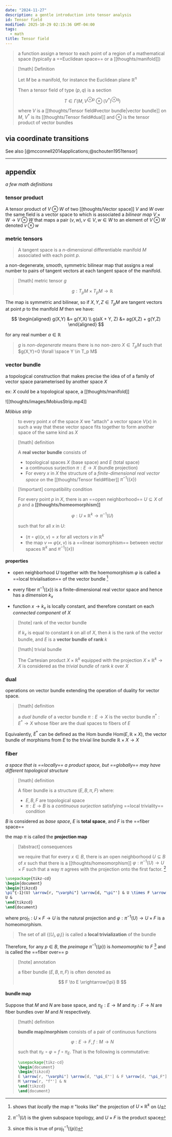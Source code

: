 ```yaml
---
date: "2024-11-27"
description: a gentle introduction into tensor analysis
id: Tensor field
modified: 2025-10-29 02:15:36 GMT-04:00
tags:
  - math
title: Tensor field
---
```


> a function assign a tensor to each point of a region of a mathematical space (typically a ==Euclidean space== or a [[thoughts/manifold]])

> [!math] Definition
>
> Let $M$ be a manifold, for instance the Euclidean plane $\mathbb{R}^n$
>
> Then a tensor field of type $(p, q)$ is a section
>
> $$
> T \in \Gamma(M, V^{\otimes p} \otimes (V^{*})^{\otimes q})
> $$
>
> where $V$ is a [[thoughts/Tensor field#vector bundle|vector bundle]] on $M$, $V^{*}$ is its [[thoughts/Tensor field#dual]] and $\otimes$ is the tensor product of vector bundles

## via coordinate transitions

See also [@mcconnell2014applications;@schouten1951tensor]

---

## appendix

_a few math definitions_

### tensor product

A tensor product of $V \otimes W$ of two [[thoughts/Vector space]] $V$ and $W$ over the same field is a vector space to which is associated a _bilinear map_ $V \times W \to V \otimes W$ that maps a pair $(v, w), v \in V, w \in W$ to an element of $V \otimes W$ denoted $v \otimes w$

### metric tensors

> A tangent space is a $n$-dimensional differentiable manifold $M$ associated with each point $p$.

a non-degenerate, smooth, symmetric bilinear map that assigns a real number to pairs of tangent vectors at each tangent space of the manifold.

> [!math] metric tensor $g$
>
> $$
> g: T_p M \times T_p M \to \mathbb{R}
> $$

The map is symmetric and bilinear, so if $X, Y, Z \in T_p M$ are tangent vectors at point $p$ to the manifold $M$ then we have:

$$
\begin{aligned}
g(X,Y) &= g(Y,X) \\
g(aX + Y, Z) &= ag(X,Z) + g(Y,Z)
\end{aligned}
$$

for any real number $a \in \mathbb{R}$

> $g$ is _non-degenerate_ means there is no non-zero $X \in T_p M$ such that $g(X,Y)=0 \forall \space Y \in T_p M$

### vector bundle

a topological construction that makes precise the idea of of a family of vector space parameterised by another space $X$

ex: $X$ could be a topological space, a [[thoughts/manifold]]

![[thoughts/images/MobiusStrip.mp4]]

_Möbius strip_

> to every point $x$ of the space $X$ we "attach" a vector space $V(x)$ in such a way that these vector space fits together to form another space of the same kind as $X$

> [!math] definition
>
> A **real vector bundle** consists of
>
> - topological spaces $X$ (base space) and $E$ (total space)
> - a continuous surjection $\pi: E \rightarrow X$ (bundle projection)
> - For every $x$ in $X$ the structure of a _finite-dimensional real vector space_ on the [[thoughts/Tensor field#fiber]] $\pi^{-1}(\{x\})$

> [!important] compatibility condition
>
> For every point $p$ in $X$, there is an ==open neighborhood== $U \subseteq X$ of $p$ and a **[[thoughts/homeomorphism]]**
>
> $$
> \varphi : U \times \mathbb{R}^k \rightarrow \pi^{-1}(U)
> $$
>
> such that for all $x$ in $U$:
>
> - $(\pi \circ \varphi)(x,v)=x$ for all vectors $v$ in $\mathbb{R}^k$
> - the map $v \mapsto \varphi(x,v)$ is a ==linear isomorphism== between vector spaces $\mathbb{R}^k$ and $\pi^{-1}(\{x\})$

#### properties

- open neighborhood $U$ together with the hoemomorphism $\varphi$ is called a ==local trivialisation== of the vector bundle [^local-trivial]

[^local-trivial]: shows that _locally_ the map $\pi$ "looks like" the projection of $U \times \mathbb{R}^k$ on $U$

- every fiber $\pi^{-1}(\{x\})$ is a finite-dimensional real vector space and hence has a _dimension_ $k_x$

- function $x \to k_x$ is locally constant, and therefore constant on each _connected component_ of $X$

> [!note] rank of the vector bundle
>
> if $k_x$ is equal to constant $k$ on all of $X$, then $k$ is the rank of the vector bundle, and $E$ is a **vector bundle of rank** $k$

> [!math] trivial bundle
>
> The Cartesian product $X \times \mathbb{R}^k$ equipped with the projection $X \times \mathbb{R}^k \to X$ is considered as the _trivial bundle_ of rank $k$ over $X$

### dual

operations on vector bundle extending the operation of duality for vector space.

> [!math] definition
>
> a _dual bundle_ of a vector bundle $\pi : E \rightarrow X$ is the vector bundle $\pi^{*}: E^{*} \rightarrow X$ whose fiber are the dual spaces to fibers of $E$

Equivalently, $E^{*}$ can be defined as the Hom bundle $\text{Hom}(E, \mathbb{R} \times X)$, the vector bundle of morphisms from $E$ to the trivial line bundle $\mathbb{R} \times X \rightarrow X$

### fiber

_a space that is ==locally== a product space, but ==globally== may have different topological structure_

> [!math] definition
>
> A fiber bundle is a structure $(E, B, \pi, F)$ where:
>
> - $E, B, F$ are topological space
> - $\pi: E \rightarrow B$ is a _continuous surjection_ satisfying ==local triviality== condition

$B$ is considered as _base space_, $E$ is **total space**, and $F$ is the ==fiber space==

the map $\pi$ is called the **projection map**

> [!abstract] consequences
>
> we require that for every $x \in B$, there is an open neighborhood $U \subseteq B$ of $x$ such that there is a [[thoughts/homeomorphism]] $\varphi: \pi^{-1}(U) \rightarrow U \times F$ such that a way $\pi$ agrees with the projection onto the first factor. [^annotation]

[^annotation]: $\pi^{-1}(U)$ is the given subspace topology, and $U \times F$ is the product space

```tikz
\usepackage{tikz-cd}
\begin{document}
\begin{tikzcd}
\pi^{-1}(U) \arrow[r, "\varphi"] \arrow[d, "\pi"'] & U \times F \arrow[ld, "proj_1"] \\
U &
\end{tikzcd}
\end{document}
```

where $\text{proj}_1: U \times F \rightarrow U$ is the natural projection and $\varphi : \pi^{-1}(U) \rightarrow U \times F$ is a homeomorphism.

> The set of all $\{(U_i, \varphi_i)\}$ is called a **local trivialization** of the bundle

Therefore, for any $p \in B$, the _preimage_ $\pi^{-1}(\{p\})$ is _homeomorphic_ to $F$ [^true] and is called the ==fiber over== p

[^true]: since this is true of $\text{proj}_1^{-1}(\{p\})$

> [!note] annotation
>
> a fiber bundle $(E, B, \pi, F)$ is often denoted as
>
> $$
> F \to E \xrightarrow{\pi} B
> $$

#### bundle map

Suppose that $M$ and $N$ are base space, and $\pi_E: E \to M$ and $\pi_F: F \to N$ are fiber bundles over $M$ and $N$ respectively.

> [!math] definition
>
> **bundle map/morphism** consists of a pair of continuous functions
>
> $$
> \varphi: E \to F, f: M \to N
> $$
>
> such that $\pi_F \circ \varphi = f \circ \pi_E$. That is the following is commutative:
>
> ```tikz
> \usepackage{tikz-cd}
> \begin{document}
> \begin{tikzcd}
> E \arrow[r, "\varphi"] \arrow[d, "\pi_E"'] & F \arrow[d, "\pi_F"] \\
> M \arrow[r, "f"'] & N
> \end{tikzcd}
> \end{document}
> ```
